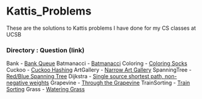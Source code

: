 # Kattis_Problems
These are the solutions to Kattis problems I have done for my CS classes at UCSB

### Directory : Question (link)
Bank - [Bank Queue](https://open.kattis.com/problems/bank)
Batmanacci - [Batmanacci](https://open.kattis.com/problems/batmanacci)
Coloring - [Coloring Socks](https://open.kattis.com/problems/color)
Cuckoo - [Cuckoo Hashing](https://open.kattis.com/problems/cuckoo)
ArtGallery - [Narrow Art Gallery](https://open.kattis.com/problems/narrowartgallery)
SpanningTree - [Red/Blue Spanning Tree](https://open.kattis.com/problems/redbluetree)
Dijkstra - [Single source shortest path, non-negative weights](https://open.kattis.com/problems/shortestpath1)
Grapevine - [Through the Grapevine](https://open.kattis.com/problems/grapevine)
TrainSorting - [Train Sorting](https://open.kattis.com/problems/trainsorting)
Grass - [Watering Grass](https://open.kattis.com/problems/grass)

